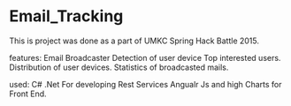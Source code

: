 # Email_Tracking

This is project was done as a part of UMKC Spring Hack Battle 2015.

features:
Email Broadcaster
Detection of user device
Top interested users.
Distribution of user devices.
Statistics of broadcasted mails.


used:
C# .Net For developing Rest Services
Angualr Js and high Charts for Front End.


